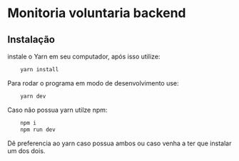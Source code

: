 # Monitoria voluntaria backend

## Instalação

instale o Yarn em seu computador, após isso utilize:

``` bash
    yarn install
```

Para rodar o programa em modo de desenvolvimento use:

``` bash 
    yarn dev
```

Caso não possua yarn utilze npm:

``` bash
    npm i
    npm run dev
```

Dê preferencia ao yarn caso possua ambos ou caso venha a ter que instalar um dos dois.